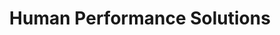 ---
title: "Human Performance Solutions"
type: "thumb"
weight: 4
draft: false
url_sml: "/images/design/HPS_design"
url_lge: "/images/design/HPS_design_lrg"
alt: "Brand design for Human Performance Solutions"
---